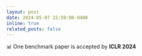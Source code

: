 ```yaml
---
layout: post
date: 2024-05-07 15:59:00-0400
inline: true
related_posts: false
---
```

<!-- markdownlint-disable MD041 -->

📊 One benchmark paper is accepted by **ICLR 2024**
